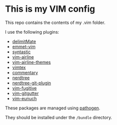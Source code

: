 # This is my VIM config

This repo contains the contents of my .vim folder. 

I use the following plugins:

* [delimitMate](https://github.com/Raimondi/delimitMate)
* [emmet-vim](https://github.com/mattn/emmet-vim)
* [syntastic](https://github.com/vim-syntastic/syntastic)
* [vim-airline](https://github.com/vim-airline/vim-airline)
* [vim-airline-themes](https://github.com/vim-airline/vim-airline-themes)
* [vimtex](https://github.com/lervag/vimtex)
* [commentary](https://github.com/tpope/vim-commentary)
* [nerdtree](https://github.com/scrooloose/nerdtree)
* [nerdtree-git-plugin](https://github.com/Xuyuanp/nerdtree-git-plugin)
* [vim-fugitive](https://github.com/tpope/vim-fugitive)
* [vim-gitgutter](https://github.com/airblade/vim-gitgutter)
* [vim-eunuch](https://github.com/tpope/vim-eunuch)

These packages are managed using [pathogen](https://github.com/tpope/vim-pathogen).

They should be installed under the `/bundle` directory.
